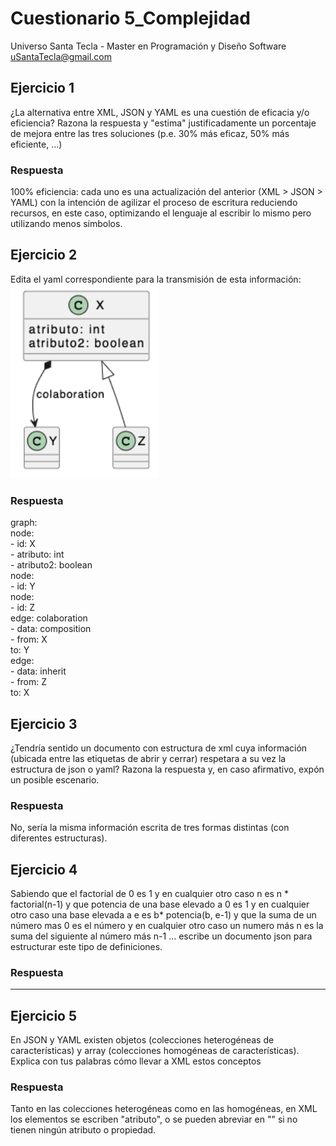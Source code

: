 # Cuestionario 5_Complejidad
Universo Santa Tecla - Master en Programación y Diseño Software
[uSantaTecla@gmail.com](mailto:uSantaTecla@gmail.com)  
  
  
## Ejercicio 1
¿La alternativa entre XML, JSON y YAML es una cuestión de eficacia y/o eficiencia? Razona la respuesta y "estima" justificadamente un porcentaje de mejora entre las tres soluciones (p.e. 30% más eficaz, 50% más eficiente, ...)
  
### Respuesta  
  
100% eficiencia: cada uno es una actualización del anterior (XML > JSON > YAML) con la intención de agilizar el proceso de escritura reduciendo recursos, en este caso, optimizando el lenguaje al escribir lo mismo pero utilizando menos símbolos.
  
  
## Ejercicio 2
Edita el yaml correspondiente para la transmisión de esta información:
![Diagrama a corregir](./media/imagen_ejercicio2_cuestionario-6.png)  
  
### Respuesta  
  
graph:  
    node:  
    - id: X  
    - atributo: int  
    - atributo2: boolean  
    node:  
    - id: Y  
    node:  
    - id: Z  
    edge: colaboration  
    - data: composition  
    - from: X  
      to: Y  
    edge:   
    - data: inherit  
    - from: Z  
      to: X  
    
  
## Ejercicio 3
¿Tendría sentido un documento con estructura de xml cuya información (ubicada entre las etiquetas de abrir y cerrar) respetara a su vez la estructura de json o yaml? Razona la respuesta y, en caso afirmativo, expón un posible escenario.  
  
### Respuesta
No, sería la misma información escrita de tres formas distintas (con diferentes estructuras).    

  
  
  
## Ejercicio 4
Sabiendo que el factorial de 0 es 1 y en cualquier otro caso n es n * factorial(n-1) y que potencia de una base elevado a 0 es 1 y en cualquier otro caso una base elevada a e es b* potencia(b, e-1) y que la suma de un número mas 0 es el número y en cualquier otro caso un numero más n es la suma del siguiente al número más n-1 ... escribe un documento json para estructurar este tipo de definiciones.
  
### Respuesta
  
---------
  

  
## Ejercicio 5  
  
En JSON y YAML existen objetos (colecciones heterogéneas de características) y array (colecciones homogéneas de características). Explica con tus palabras cómo llevar a XML estos conceptos 
  
### Respuesta  
  
Tanto en las colecciones heterogéneas como en las homogéneas, en XML los elementos se escriben "<ejemplo>atributo</ejemplo>", o se pueden abreviar en "</ejemplo>" si no tienen ningún atributo o propiedad.